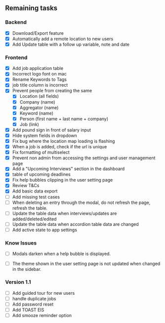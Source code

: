 ## Remaining tasks
### Backend
* [X] Download/Export feature
* [X] Automatically add a remote location to new users
* [X] Add Update table with a follow up variable, note and date

### Frontend
* [X] Add job application table
* [X] Incorrect logo font on mac
* [X] Rename Keywords to Tags
* [X] job title column is incorrect
* [X] Prevent people from creating the same
  * [X] Location (all fields)
  * [X] Company (name)
  * [X] Aggregator (name)
  * [X] Keyword (name)
  * [X] Person (first name + last name + company)
  * [X] Job (link)
* [X] Add pound sign in front of salary input
* [X] Hide system fields in dropdown
* [X] Fix bug where the location map loading is flashing
* [X] When a job is added, check if the url is unique
* [X] Fix formatting of multiselect
* [X] Prevent non admin from accessing the settings and user management page
* [X] Add a "Upcoming Interviews" section in the dashboard
* [X] table of upcoming deadlines
* [X] Fix help bubbles clipping in the user setting page
* [X] Review T&Cs
* [X] Add basic data export
* [ ] Add missing test cases
* [ ] When deleting an entry through the modal, do not refresh the page, refresh the table.
* [ ] Update the table data when interviews/updates are added/deleted/edited
* [ ] Update the table data when accordion table data are changed
* [ ] Add active state to app settings

### Know Issues
* [ ] Modals darken when a help bubble is displayed.
* [ ] The theme shown in the user setting page is not updated when changed in the sidebar.


### Version 1.1
* [ ] Add guided tour for new users
* [ ] handle duplicate jobs
* [ ] Add password reset
* [ ] Add TOAST EIS
* [ ] Add smooze reminder option
